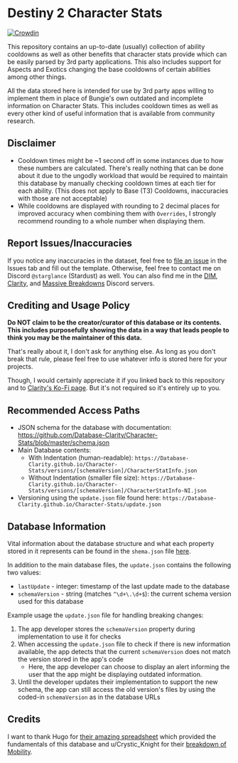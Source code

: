 # Destiny 2 Character Stats

[![Crowdin](https://badges.crowdin.net/clarity-d2-character-stats/localized.svg)](https://crowdin.com/project/clarity-d2-character-stats)

This repository contains an up-to-date (usually) collection of ability cooldowns as well as other benefits that character stats provide which can be easily parsed by 3rd party applications. This also includes support for Aspects and Exotics changing the base cooldowns of certain abilities among other things.

All the data stored here is intended for use by 3rd party apps willing to implement them in place of Bungie's own outdated and incomplete information on Character Stats. This includes cooldown times as well as every other kind of useful information that is available from community research.

## Disclaimer

- Cooldown times might be ~1 second off in some instances due to how these numbers are calculated. There's really nothing that can be done about it due to the ungodly workload that would be required to maintain this database by manually checking cooldown times at each tier for each ability. (This does not apply to Base (T3) Cooldowns, inaccuracies with those are not acceptable)
- While cooldowns are displayed with rounding to 2 decimal places for improved accuracy when combining them with `Overrides`, I strongly recommend rounding to a whole number when displaying them.

## Report Issues/Inaccuracies

If you notice any inaccuracies in the dataset, feel free to [file an issue](https://github.com/Database-Clarity/Character-Stats/issues/new/choose) in the Issues tab and fill out the template.
Otherwise, feel free to contact me on Discord `@starglance` (Stardust) as well. You can also find me in the [DIM](https://discordapp.com/invite/UK2GWC7), [Clarity](https://url.d2clarity.com/discord), and [Massive Breakdowns](https://discord.gg/TheyfeQ) Discord servers.

## Crediting and Usage Policy

**Do NOT claim to be the creator/curator of this database or its contents. This includes purposefully showing the data in a way that leads people to think you may be the maintainer of this data.**

That's really about it, I don't ask for anything else. As long as you don't break that rule, please feel free to use whatever info is stored here for your projects.

Though, I would certainly appreciate it if you linked back to this repository and to [Clarity's Ko-Fi page](https://ko-fi.com/d2clarity). But it's not required so it's entirely up to you.

## Recommended Access Paths

- JSON schema for the database with documentation: <https://github.com/Database-Clarity/Character-Stats/blob/master/schema.json>
- Main Database contents:
  - With Indentation (human-readable): `https://Database-Clarity.github.io/Character-Stats/versions/[schemaVersion]/CharacterStatInfo.json`
  - Without Indentation (smaller file size): `https://Database-Clarity.github.io/Character-Stats/versions/[schemaVersion]/CharacterStatInfo-NI.json`
- Versioning using the `update.json` file found here: `https://Database-Clarity.github.io/Character-Stats/update.json`

## Database Information

Vital information about the database structure and what each property stored in it represents can be found in the `shema.json` file [here](https://github.com/Database-Clarity/Character-Stats/blob/master/schema.json).

In addition to the main database files, the `update.json` contains the following two values:

- `lastUpdate` - integer: timestamp of the last update made to the database
- `schemaVersion` - string (matches `^\d+\.\d+$`): the current schema version used for this database

Example usage the `update.json` file for handling breaking changes:

1. The app developer stores the `schemaVersion` property during implementation to use it for checks
2. When accessing the `update.json` file to check if there is new information available, the app detects that the current `schemaVersion` does not match the version stored in the app's code
    - Here, the app developer can choose to display an alert informing the user that the app might be displaying outdated information.
3. Until the developer updates their implementation to support the new schema, the app can still access the old version's files by using the coded-in `schemaVersion` as in the database URLs

## Credits

I want to thank Hugo for [their amazing spreadsheet](https://docs.google.com/spreadsheets/d/1LgOPdcdEmRvDxFq1ZgJkR9-U6KMsTvYTUSJgkqsLIqs/) which provided the fundamentals of this database and u/Crystic_Knight for their [breakdown of Mobility](https://www.reddit.com/r/DestinyTheGame/comments/ejw37c/breakdown_of_mobility_ultimate_edition/).
